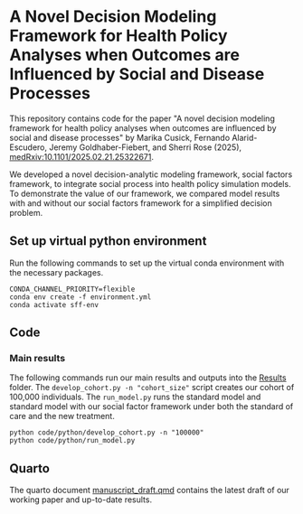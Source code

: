 # A Novel Decision Modeling Framework for Health Policy Analyses when Outcomes are Influenced by Social and Disease Processes

This repository contains code for the paper "A novel decision modeling framework for health policy analyses when outcomes are influenced by social and disease processes" by Marika Cusick, Fernando Alarid-Escudero, Jeremy Goldhaber-Fiebert, and Sherri Rose (2025), [medRxiv:10.1101/2025.02.21.25322671](https://www.medrxiv.org/content/10.1101/2025.02.21.25322671).

We developed a novel decision-analytic modeling framework, social factors framework, to integrate social process into health policy simulation models. To demonstrate the value of our framework, we compared model results with and without our social factors framework for a simplified decision problem.

## Set up virtual python environment

Run the following commands to set up the virtual conda environment with the necessary packages.

```{python}
CONDA_CHANNEL_PRIORITY=flexible
conda env create -f environment.yml
conda activate sff-env
```

## Code

### Main results

The following commands run our main results and outputs into the [Results](https://github.com/StanfordHPDS/social_factors_microsim/tree/main/results) folder. The `develop_cohort.py -n "cohort_size"` script creates our cohort of 100,000 individuals. The `run_model.py` runs the standard model and standard model with our social factor framework under both the standard of care and the new treatment.

```{python}
python code/python/develop_cohort.py -n "100000" 
python code/python/run_model.py
```

## Quarto

The quarto document [manuscript_draft.qmd](https://github.com/StanfordHPDS/social_factors_microsim/blob/main/manuscript_draft.qmd) contains the latest draft of our working paper and up-to-date results.
